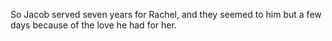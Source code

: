 So Jacob served seven years for Rachel, and they seemed to him but a few days because of the love he had for her.
